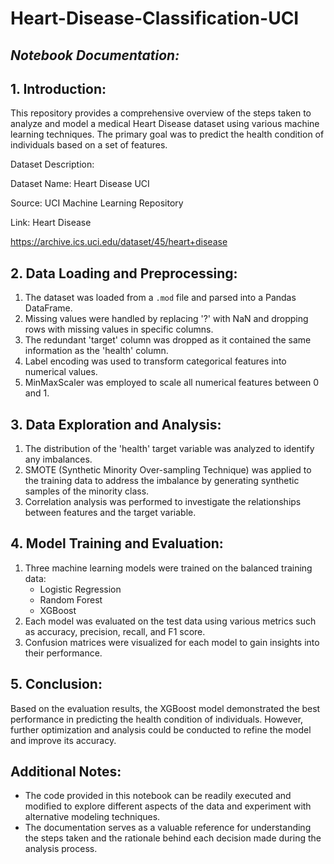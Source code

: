 # Heart-Disease-Classification-UCI

## *Notebook Documentation:*

## **1. Introduction:**

This repository provides a comprehensive overview of the steps taken to analyze and model a medical Heart Disease dataset using various machine learning techniques. The primary goal was to predict the health condition of individuals based on a set of features. 

Dataset Description:

Dataset Name: Heart Disease UCI

Source: UCI Machine Learning Repository

Link: Heart Disease

https://archive.ics.uci.edu/dataset/45/heart+disease


## **2. Data Loading and Preprocessing:**

1. The dataset was loaded from a `.mod` file and parsed into a Pandas DataFrame.
2. Missing values were handled by replacing '?' with NaN and dropping rows with missing values in specific columns.
3. The redundant 'target' column was dropped as it contained the same information as the 'health' column.
4. Label encoding was used to transform categorical features into numerical values.
5. MinMaxScaler was employed to scale all numerical features between 0 and 1.

## **3. Data Exploration and Analysis:**

1. The distribution of the 'health' target variable was analyzed to identify any imbalances.
2. SMOTE (Synthetic Minority Over-sampling Technique) was applied to the training data to address the imbalance by generating synthetic samples of the minority class.
3. Correlation analysis was performed to investigate the relationships between features and the target variable.

## **4. Model Training and Evaluation:**

1. Three machine learning models were trained on the balanced training data:
    - Logistic Regression
    - Random Forest
    - XGBoost
2. Each model was evaluated on the test data using various metrics such as accuracy, precision, recall, and F1 score.
3. Confusion matrices were visualized for each model to gain insights into their performance.

## **5. Conclusion:**

Based on the evaluation results, the XGBoost model demonstrated the best performance in predicting the health condition of individuals. However, further optimization and analysis could be conducted to refine the model and improve its accuracy.

## **Additional Notes:**

- The code provided in this notebook can be readily executed and modified to explore different aspects of the data and experiment with alternative modeling techniques.
- The documentation serves as a valuable reference for understanding the steps taken and the rationale behind each decision made during the analysis process.
